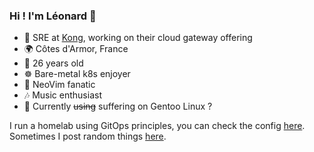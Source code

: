### Hi ! I'm Léonard 👋

- 🔧 SRE at [Kong](https://konghq.com), working on their cloud gateway offering
- 🌍 Côtes d'Armor, France
- 🧑 26 years old
- ☸️ Bare-metal k8s enjoyer
- 👴 NeoVim fanatic
- 🎶 Music enthusiast
- 👀 Currently ~~using~~ suffering on Gentoo Linux ?

I run a homelab using GitOps principles, you can check the config [here](https://github.com/synthe102/homelab).
Sometimes I post random things [here](https://suslian.engineer).
